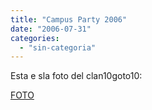 ```yaml
---
title: "Campus Party 2006"
date: "2006-07-31"
categories: 
  - "sin-categoria"
---
```


Esta e sla foto del clan10goto10:

[FOTO](https://www.10goto10.net/wp-content/uploads/DSC00580.jpg "Foto Campus Party 2006")
